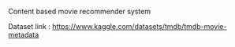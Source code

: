 Content based movie recommender system

Dataset link : https://www.kaggle.com/datasets/tmdb/tmdb-movie-metadata
